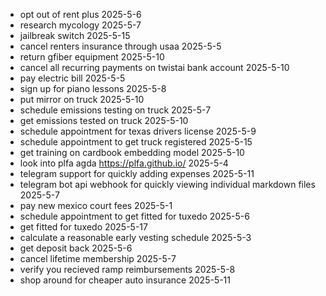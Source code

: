 - opt out of rent plus 2025-5-6
- research mycology 2025-5-7
- jailbreak switch 2025-5-15
- cancel renters insurance through usaa 2025-5-5
- return gfiber equipment 2025-5-10
- cancel all recurring payments on twistai bank account 2025-5-10
- pay electric bill 2025-5-5
- sign up for piano lessons 2025-5-8
- put mirror on truck 2025-5-10
- schedule emissions testing on truck 2025-5-7 
- get emissions tested on truck 2025-5-10 
- schedule appointment for texas drivers license 2025-5-9 
- schedule appointment to get truck registered 2025-5-15
- get training on cardbook embedding model 2025-5-10
- look into plfa agda https://plfa.github.io/ 2025-5-4 
- telegram support for quickly adding expenses 2025-5-11
- telegram bot api webhook for quickly viewing individual markdown files 2025-5-7
- pay new mexico court fees 2025-5-1
- schedule appointment to get fitted for tuxedo 2025-5-6
- get fitted for tuxedo 2025-5-17
- calculate a reasonable early vesting schedule 2025-5-3
- get deposit back 2025-5-6
- cancel lifetime membership 2025-5-7
- verify you recieved ramp reimbursements 2025-5-8
- shop around for cheaper auto insurance 2025-5-11
